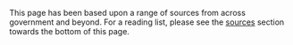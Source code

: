 This page has been based upon a range of sources from across government and beyond. For a reading list, please see the [sources](##sources) section towards the bottom of this page. 